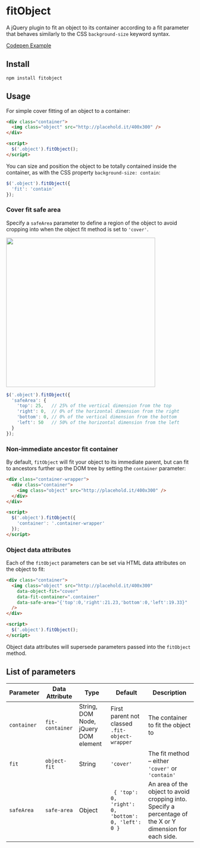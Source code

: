 # fitObject

A jQuery plugin to fit an object to its container according to a fit parameter that behaves similarly to the CSS `background-size` keyword syntax.

[Codepen Example](http://codepen.io/dannydb/pen/Qvmrme)

## Install
```
npm install fitobject
```

## Usage

For simple cover fitting of an object to a container:

```html
<div class="container">
  <img class="object" src="http://placehold.it/400x300" />
</div>

<script>
  $('.object').fitObject();
</script>
```

You can size and position the object to be totally contained inside the container, as with the CSS property `background-size: contain`:

```js
$('.object').fitObject({
  'fit': 'contain'
});
```

### Cover fit safe area
Specify a `safeArea` parameter to define a region of the object to avoid cropping into when the object fit method is set to `'cover'`.

<img src="https://cloud.githubusercontent.com/assets/419297/25910766/8b30a470-357f-11e7-850e-d11e7889f4ed.png" width="400" />

```js
$('.object').fitObject({
  'safeArea': {
    'top': 25,   // 25% of the vertical dimension from the top
    'right': 0,  // 0% of the horizontal dimension from the right
    'bottom': 0, // 0% of the vertical dimension from the bottom
    'left': 50   // 50% of the horizontal dimension from the left
  }
});
```

### Non-immediate ancestor fit container
By default, `fitObject` will fit your object to its immediate parent, but can fit to ancestors further up the DOM tree by setting the `container` parameter:

```html
<div class="container-wrapper">
  <div class="container">
    <img class="object" src="http://placehold.it/400x300" />
  </div>
</div>

<script>
  $('.object').fitObject({
    'container': '.container-wrapper'
  });
</script>
```

### Object data attributes

Each of the `fitObject` parameters can be set via HTML data attributes on the object to fit:

```html
<div class="container">
  <img class="object" src="http://placehold.it/400x300"
    data-object-fit="cover"
    data-fit-container=".container"
    data-safe-area="{'top':0,'right':21.23,'bottom':0,'left':19.33}"
  />
</div>

<script>
  $('.object').fitObject();
</script>
```

Object data attributes will supersede parameters passed into the `fitObject` method.

## List of parameters

|Parameter | Data Attribute | Type | Default | Description |
|---|---|---|---|---|
| `container` | `fit-container` | String, DOM Node, jQuery DOM element | First parent not classed `.fit-object-wrapper` | The container to fit the object to |
| `fit` | `object-fit` | String | `'cover'` | The fit method – either `'cover'` or `'contain'` |
| `safeArea` | `safe-area` | Object | ` { 'top': 0, 'right': 0, 'bottom': 0, 'left': 0 }` | An area of the object to avoid cropping into. Specify a percentage of the X or Y dimension for each side. |

